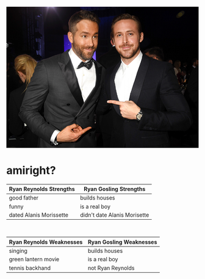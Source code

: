 
![](assets/img/ryan-v-ryan.jpeg) 

# amiright?

|Ryan Reynolds Strengths| Ryan Gosling Strengths|
|---|---|
|good father|builds houses|
|funny|is a real boy|
|dated Alanis Morissette|didn't date Alanis Morisette|

<br>

|Ryan Reynolds Weaknesses| Ryan Gosling Weaknesses|
|---|---|
|singing|builds houses|
|green lantern movie|is a real boy|
|tennis backhand|not Ryan Reynolds|








 


